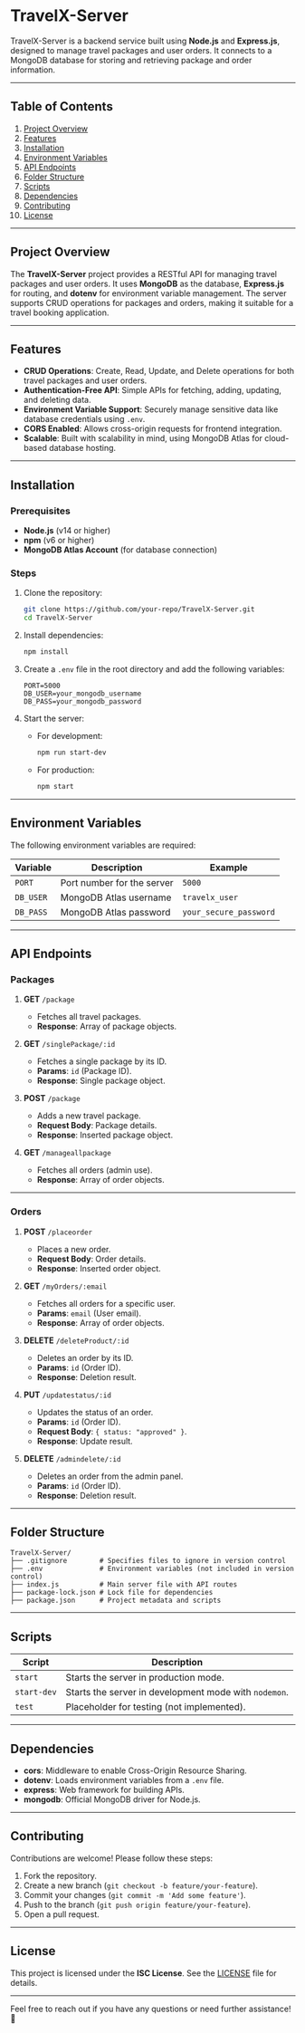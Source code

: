 # TravelX-Server

TravelX-Server is a backend service built using **Node.js** and **Express.js**, designed to manage travel packages and user orders. It connects to a MongoDB database for storing and retrieving package and order information.

---

## Table of Contents

1. [Project Overview](#project-overview)
2. [Features](#features)
3. [Installation](#installation)
4. [Environment Variables](#environment-variables)
5. [API Endpoints](#api-endpoints)
6. [Folder Structure](#folder-structure)
7. [Scripts](#scripts)
8. [Dependencies](#dependencies)
9. [Contributing](#contributing)
10. [License](#license)

---

## Project Overview

The **TravelX-Server** project provides a RESTful API for managing travel packages and user orders. It uses **MongoDB** as the database, **Express.js** for routing, and **dotenv** for environment variable management. The server supports CRUD operations for packages and orders, making it suitable for a travel booking application.

---

## Features

- **CRUD Operations**: Create, Read, Update, and Delete operations for both travel packages and user orders.
- **Authentication-Free API**: Simple APIs for fetching, adding, updating, and deleting data.
- **Environment Variable Support**: Securely manage sensitive data like database credentials using `.env`.
- **CORS Enabled**: Allows cross-origin requests for frontend integration.
- **Scalable**: Built with scalability in mind, using MongoDB Atlas for cloud-based database hosting.

---

## Installation

### Prerequisites

- **Node.js** (v14 or higher)
- **npm** (v6 or higher)
- **MongoDB Atlas Account** (for database connection)

### Steps

1. Clone the repository:
   ```bash
   git clone https://github.com/your-repo/TravelX-Server.git
   cd TravelX-Server
   ```

2. Install dependencies:
   ```bash
   npm install
   ```

3. Create a `.env` file in the root directory and add the following variables:
   ```env
   PORT=5000
   DB_USER=your_mongodb_username
   DB_PASS=your_mongodb_password
   ```

4. Start the server:
   - For development:
     ```bash
     npm run start-dev
     ```
   - For production:
     ```bash
     npm start
     ```

---

## Environment Variables

The following environment variables are required:

| Variable | Description                     | Example                  |
|----------|---------------------------------|--------------------------|
| `PORT`   | Port number for the server      | `5000`                   |
| `DB_USER`| MongoDB Atlas username          | `travelx_user`           |
| `DB_PASS`| MongoDB Atlas password          | `your_secure_password`   |

---

## API Endpoints

### Packages

1. **GET** `/package`
   - Fetches all travel packages.
   - **Response**: Array of package objects.

2. **GET** `/singlePackage/:id`
   - Fetches a single package by its ID.
   - **Params**: `id` (Package ID).
   - **Response**: Single package object.

3. **POST** `/package`
   - Adds a new travel package.
   - **Request Body**: Package details.
   - **Response**: Inserted package object.

4. **GET** `/manageallpackage`
   - Fetches all orders (admin use).
   - **Response**: Array of order objects.

---

### Orders

1. **POST** `/placeorder`
   - Places a new order.
   - **Request Body**: Order details.
   - **Response**: Inserted order object.

2. **GET** `/myOrders/:email`
   - Fetches all orders for a specific user.
   - **Params**: `email` (User email).
   - **Response**: Array of order objects.

3. **DELETE** `/deleteProduct/:id`
   - Deletes an order by its ID.
   - **Params**: `id` (Order ID).
   - **Response**: Deletion result.

4. **PUT** `/updatestatus/:id`
   - Updates the status of an order.
   - **Params**: `id` (Order ID).
   - **Request Body**: `{ status: "approved" }`.
   - **Response**: Update result.

5. **DELETE** `/admindelete/:id`
   - Deletes an order from the admin panel.
   - **Params**: `id` (Order ID).
   - **Response**: Deletion result.

---

## Folder Structure

```
TravelX-Server/
├── .gitignore        # Specifies files to ignore in version control
├── .env              # Environment variables (not included in version control)
├── index.js          # Main server file with API routes
├── package-lock.json # Lock file for dependencies
├── package.json      # Project metadata and scripts
```

---

## Scripts

| Script       | Description                           |
|--------------|---------------------------------------|
| `start`      | Starts the server in production mode. |
| `start-dev`  | Starts the server in development mode with `nodemon`. |
| `test`       | Placeholder for testing (not implemented). |

---

## Dependencies

- **cors**: Middleware to enable Cross-Origin Resource Sharing.
- **dotenv**: Loads environment variables from a `.env` file.
- **express**: Web framework for building APIs.
- **mongodb**: Official MongoDB driver for Node.js.

---

## Contributing

Contributions are welcome! Please follow these steps:

1. Fork the repository.
2. Create a new branch (`git checkout -b feature/your-feature`).
3. Commit your changes (`git commit -m 'Add some feature'`).
4. Push to the branch (`git push origin feature/your-feature`).
5. Open a pull request.

---

## License

This project is licensed under the **ISC License**. See the [LICENSE](LICENSE) file for details.

---

Feel free to reach out if you have any questions or need further assistance! 🚀
